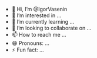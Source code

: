 - 👋 Hi, I’m @IgorVasenin
- 👀 I’m interested in ...
- 🌱 I’m currently learning ...
- 💞️ I’m looking to collaborate on ...
- 📫 How to reach me ...
- 😄 Pronouns: ...
- ⚡ Fun fact: ...

<!---
IgorVasenin/IgorVasenin is a ✨ special ✨ repository because its `README.md` (this file) appears on your GitHub profile.
You can click the Preview link to take a look at your changes.
--->
